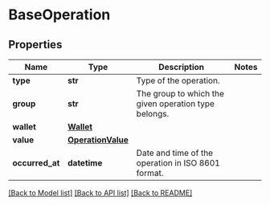 # BaseOperation

## Properties
Name | Type | Description | Notes
------------ | ------------- | ------------- | -------------
**type** | **str** | Type of the operation. | 
**group** | **str** | The group to which the given operation type belongs. | 
**wallet** | [**Wallet**](Wallet.md) |  | 
**value** | [**OperationValue**](OperationValue.md) |  | 
**occurred_at** | **datetime** | Date and time of the operation in ISO 8601 format. | 

[[Back to Model list]](../README.md#documentation-for-models) [[Back to API list]](../README.md#documentation-for-api-endpoints) [[Back to README]](../README.md)


